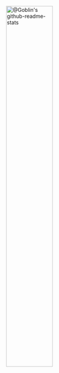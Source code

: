 

<p align="center">

<a href="https://github.com/tuanlda78202?tab=repositories"><img src="https://github-readme-stats-one-bice.vercel.app/api?username=tuanlda78202&hide=contribs,issues&include_all_commits=true&theme=gotham&show_icons=true&count_private=true&hide_border=true&role=OWNER,ORGANIZATION_MEMBER,COLLABORATOR&hide_title=true"  width="50%" alt="@Goblin's github-readme-stats"/></a>

</p>
